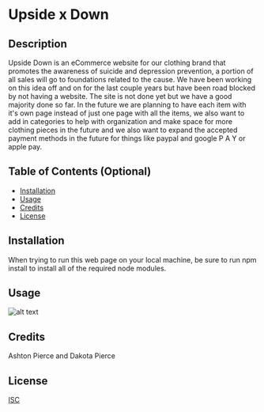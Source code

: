 # Upside x Down

## Description

Upside Down is an eCommerce website for our clothing brand that promotes the awareness of suicide and depression prevention, a portion of all sales will go to foundations related to the cause. We have been working on this idea off and on for the last couple years but have been road blocked by not having a website. The site is not done yet but we have a good majority done so far. In the future we are planning to have each item with it's own page instead of just one page with all the items, we also want to add in categories to help with organization and make space for more clothing pieces in the future and we also want to expand the accepted payment methods in the future for things like paypal and google P A Y or apple pay.


## Table of Contents (Optional)

* [Installation](#installation)
* [Usage](#usage)
* [Credits](#credits)
* [License](#license)


## Installation

When trying to run this web page on your local machine, be sure to run 
npm install
 to install all of the required node modules.


## Usage 

![alt text](https://github.com/apierce17/project-3/blob/master/src/assets/Video/walkthrough.gif)



## Credits

Ashton Pierce and Dakota Pierce


## License

[ISC](https://choosealicense.com/licenses/isc/)
